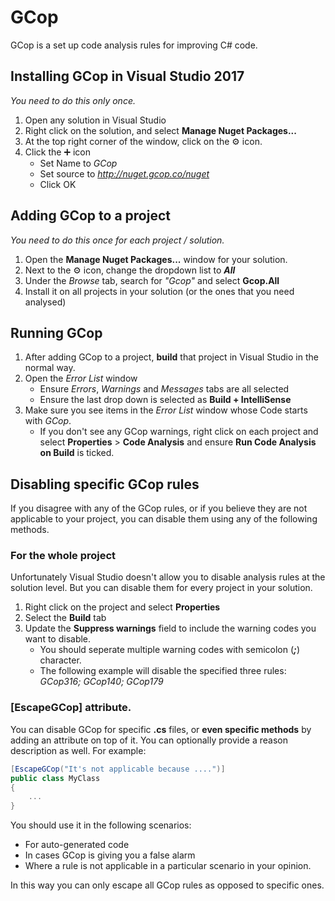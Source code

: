 # GCop
GCop is a set up code analysis rules for improving C# code.


## Installing GCop in Visual Studio 2017
*You need to do this only once.*

1. Open any solution in Visual Studio
2. Right click on the solution, and select **Manage Nuget Packages...**
3. At the top right corner of the window, click on the ⚙ icon.
4. Click the ➕ icon
   - Set Name to *GCop*
   - Set source to *http://nuget.gcop.co/nuget*
   - Click OK
   
## Adding GCop to a project
*You need to do this once for each project / solution.*

1. Open the **Manage Nuget Packages...** window for your solution.
1. Next to the ⚙ icon, change the dropdown list to ***All***
2. Under the *Browse* tab, search for *"Gcop"* and select **Gcop.All**
3. Install it on all projects in your solution (or the ones that you need analysed)



## Running GCop
1. After adding GCop to a project, **build** that project in Visual Studio in the normal way.
2. Open the *Error List* window
   - Ensure *Errors*, *Warnings* and *Messages* tabs are all selected
   - Ensure the last drop down is selected as **Build + IntelliSense**
3. Make sure you see items in the *Error List* window whose Code starts with *GCop*.
   - If you don't see any GCop warnings, right click on each project and select **Properties** > **Code Analysis** and ensure **Run Code Analysis on Build** is ticked.

## Disabling specific GCop rules
If you disagree with any of the GCop rules, or if you believe they are not applicable to your project, you can disable them using any of the following methods.

### For the whole project
Unfortunately Visual Studio doesn't allow you to disable analysis rules at the solution level. But you can disable them for every project in your solution.

1. Right click on the project and select **Properties**
2. Select the **Build** tab
3. Update the **Suppress warnings** field to include the warning codes you want to disable. 
   - You should seperate multiple warning codes with semicolon (***;***) character.
   - The following example will disable the specified three rules: *GCop316; GCop140; GCop179*
   
### [EscapeGCop] attribute.
You can disable GCop for specific **.cs** files, or **even specific methods** by adding an attribute on top of it. You can optionally provide a reason description as well.
For example:
```csharp
[EscapeGCop("It's not applicable because ....")]
public class MyClass
{
    ...
}
```

You should use it in the following scenarios:
- For auto-generated code
- In cases GCop is giving you a false alarm
- Where a rule is not applicable in a particular scenario in your opinion.

In this way you can only escape all GCop rules as opposed to specific ones. 
